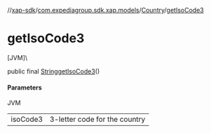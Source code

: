 //[xap-sdk](../../../index.md)/[com.expediagroup.sdk.xap.models](../index.md)/[Country](index.md)/[getIsoCode3](get-iso-code3.md)

# getIsoCode3

[JVM]\

public final [String](https://docs.oracle.com/javase/8/docs/api/java/lang/String.html)[getIsoCode3](get-iso-code3.md)()

#### Parameters

JVM

| | |
|---|---|
| isoCode3 | 3-letter code for the country |
